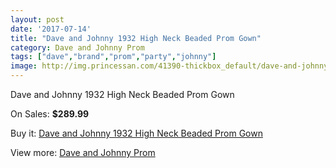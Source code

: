 ```yaml
---
layout: post
date: '2017-07-14'
title: "Dave and Johnny 1932 High Neck Beaded Prom Gown"
category: Dave and Johnny Prom
tags: ["dave","brand","prom","party","johnny"]
image: http://img.princessan.com/41390-thickbox_default/dave-and-johnny-1932-high-neck-beaded-prom-gown.jpg
---
```

Dave and Johnny 1932 High Neck Beaded Prom Gown

On Sales: **$289.99**
<a href="https://www.princessan.com/en/dave-and-johnny-prom/19271-dave-and-johnny-1932-high-neck-beaded-prom-gown.html"><amp-img layout="responsive" width="600" height="600" src="//img.princessan.com/41390-thickbox_default/dave-and-johnny-1932-high-neck-beaded-prom-gown.jpg" alt="Dave and Johnny 1932 High Neck Beaded Prom Gown 0" /></a>
<a href="https://www.princessan.com/en/dave-and-johnny-prom/19271-dave-and-johnny-1932-high-neck-beaded-prom-gown.html"><amp-img layout="responsive" width="600" height="600" src="//img.princessan.com/41391-thickbox_default/dave-and-johnny-1932-high-neck-beaded-prom-gown.jpg" alt="Dave and Johnny 1932 High Neck Beaded Prom Gown 1" /></a>

Buy it: [Dave and Johnny 1932 High Neck Beaded Prom Gown](https://www.princessan.com/en/dave-and-johnny-prom/19271-dave-and-johnny-1932-high-neck-beaded-prom-gown.html "Dave and Johnny 1932 High Neck Beaded Prom Gown")

View more: [Dave and Johnny Prom](https://www.princessan.com/en/181-dave-and-johnny-prom "Dave and Johnny Prom")